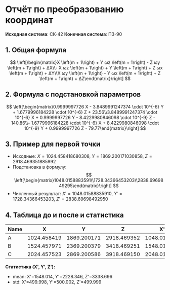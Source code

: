 # Отчёт по преобразованию координат
**Исходная система**: СК-42
**Конечная система**: ПЗ-90

## 1. Общая формула

$$
\left[\begin{matrix}X \left(m + 1\right) + Y ωz \left(m + 1\right) - Z ωy \left(m + 1\right) + ΔX\\- X ωz \left(m + 1\right) + Y \left(m + 1\right) + Z ωx \left(m + 1\right) + ΔY\\X ωy \left(m + 1\right) - Y ωx \left(m + 1\right) + Z \left(m + 1\right) + ΔZ\end{matrix}\right]
$$

## 2. Формула с подстановкой параметров

$$
\left[\begin{matrix}0.9999997726 X - 3.8489991247374 \cdot 10^{-6} Y + 1.6779996184228 \cdot 10^{-6} Z + 23.56\\3.8489991247374 \cdot 10^{-6} X + 0.9999997726 Y - 8.4229980846098 \cdot 10^{-9} Z - 140.86\\- 1.6779996184228 \cdot 10^{-6} X + 8.4229980846098 \cdot 10^{-9} Y + 0.9999997726 Z - 79.77\end{matrix}\right]
$$

## 3. Пример для первой точки

- Исходные: $X=1024.458418680308,\;Y=1869.200171030858,\;Z=2918.469351885992$
- Подстановка в формулу:
  $$
\left[\begin{matrix}1048.0158883591\\1728.34366453203\\2838.6969849295\end{matrix}\right]
$$
- Численный результат: $X'=1048.01588835910,\;Y'=1728.34366453203,\;Z'=2838.69698492950$

## 4. Таблица до и после и статистика

| Name | X | Y | Z | X' | Y' | Z' |
|---|---|---|---|---|---|---|
|A|1024.458419|1869.200171|2918.469352|1048.015888|1728.343665|2838.696985|
|B|1524.457971|2369.200379|3418.469251|1548.014241|2228.345679|3338.695936|
|C|2024.457523|2869.200586|3918.469150|2048.012594|2728.347693|3838.694886|

**Статистика (X', Y', Z'):**

- mean: X'=1548.014, Y'=2228.346, Z'=3338.696
- std: X'=499.998, Y'=500.002, Z'=499.999
